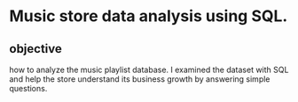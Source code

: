 # Music store data analysis using SQL.
## objective 
 how to analyze the music playlist database. I examined the dataset with SQL and help the store understand its business growth by answering simple questions.
